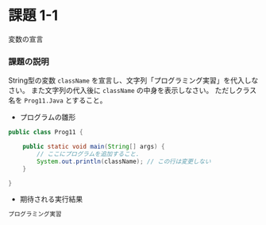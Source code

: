 # 課題 1-1
変数の宣言

### 課題の説明
String型の変数 `className` を宣言し、文字列「プログラミング実習」を代入しなさい。
また文字列の代入後に `className` の中身を表示しなさい。
ただしクラス名を `Prog11.Java` とすること。

- プログラムの雛形
```java
public class Prog11 {

    public static void main(String[] args) {
        // ここにプログラムを追加すること.
        System.out.println(className); // この行は変更しない
    }

}
```

- 期待される実行結果
```java
プログラミング実習
```

